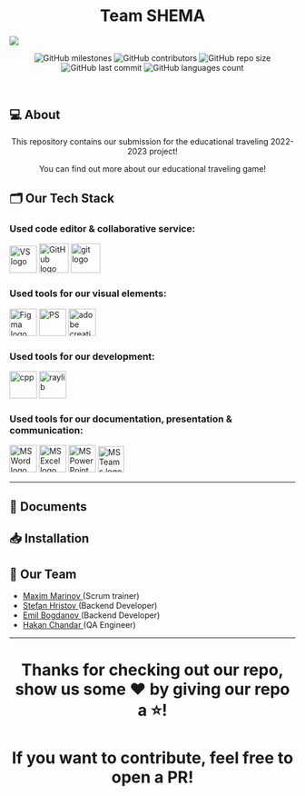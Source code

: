 <h1 align="center">Team SHEMA</h1>

<img src="https://i.imgur.com/LbC2Voa.png"/>

<p align = "center">
    <img alt="GitHub milestones" src="https://img.shields.io/github/milestones/all/codingburgas/2223-educational-traveling-shema?style=flat-square">
    <img alt="GitHub contributors" src="https://img.shields.io/github/contributors/codingburgas/2223-educational-traveling-shema?style=flat-square">
    <img alt="GitHub repo size" src="https://img.shields.io/github/repo-size/codingburgas/2223-educational-traveling-shema?style=flat-square">
    <img alt="GitHub last commit" src="https://img.shields.io/github/last-commit/codingburgas/2223-educational-traveling-shema?style=flat-square">
    <img alt="GitHub languages count"src="https://img.shields.io/github/languages/count/codingburgas/2223-educational-traveling-shema?style=flat-square">
</p>
</br>

## 💻 About

<p align="center">This repository contains our submission for the educational traveling 2022-2023 project!</p>
<p align="center">You can find out more about our educational traveling game!</p>

## 🗂️ Our Tech Stack

### Used code editor & collaborative service:

<p align="left">
    <a href="https://visualstudio.microsoft.com/vs/"><img src="https://static.wikia.nocookie.net/logopedia/images/6/62/Brand_Visual_Studio_Win_2019.svg/revision/latest/scale-to-width-down/250?cb=20191019024151" alt="VS logo" width=48px /></a>
    <a href="https://github.com/"><img src="https://img.icons8.com/nolan/344/github.png" alt="GitHub logo" width=52px /></a>
    <a href="https://git-scm.com/"><img src="https://img.icons8.com/nolan/344/git.png" alt="git logo" width=52px /></a>
</p>

### Used tools for our visual elements:

<p align="left">
    <a href="https://www.figma.com/"><img src="https://img.icons8.com/color/344/figma--v1.png" alt="Figma logo" width=48px/></a>
    <a href="https://www.adobe.com/products/photoshop.html"><img src="https://upload.wikimedia.org/wikipedia/commons/thumb/a/af/Adobe_Photoshop_CC_icon.svg/640px-Adobe_Photoshop_CC_icon.svg.png" alt="PS" width=48px /></a>
    <a href="https://www.adobe.com/creativecloud.html"><img src="https://www.adobe.com/content/dam/shared/images/product-icons/svg/creative-cloud.svg" alt="adobe creative cloud" width=48px /></a>
</p>

### Used tools for our development:

<p align="left">
    <a href="https://cplusplus.com/"><img src="https://upload.wikimedia.org/wikipedia/commons/thumb/1/18/ISO_C%2B%2B_Logo.svg/1822px-ISO_C%2B%2B_Logo.svg.png" alt="cpp" width=48px /></a>
    <a href="https://www.raylib.com/"><img src="https://upload.wikimedia.org/wikipedia/commons/f/f4/Raylib_logo.png" alt="raylib" width=48px /></a>
</p>

### Used tools for our documentation, presentation & communication:

<p align="left">
    <a href="https://www.microsoft.com/en-ww/microsoft-365/word"><img src="https://img.icons8.com/color/344/ms-word.png" alt="MS Word logo" width=48px /></a>
    <a href="https://www.microsoft.com/en-ww/microsoft-365/excel"><img src="https://img.icons8.com/color/344/ms-excel.png" alt="MS Excel logo" width=48px /></a>
    <a href="https://www.microsoft.com/en-ww/microsoft-365/powerpoint"><img src="https://img.icons8.com/color/344/ms-powerpoint.png" alt="MS PowerPoint logo" width=48px /></a>
    <a href="https://www.microsoft.com/en/microsoft-teams/group-chat-software"><img src="https://img.icons8.com/color/344/microsoft-teams.png" alt = "MS Teams logo" width=46px /></a>
</p>

<hr>

## 📄 Documents

## 📥 Installation

## 🧒 Our Team

- <a href = "https://github.com/MMMarinov20"> Maxim Marinov </a> (Scrum trainer)
- <a href = "https://github.com/SHHristov20"> Stefan Hristov </a> (Backend Developer)
- <a href = "https://github.com/ESBogdanov20"> Emil Bogdanov </a> (Backend Developer)
- <a href = "https://github.com/HHChandar20"> Hakan Chandar </a> (QA Engineer)

<hr>

<h1 align="center">Thanks for checking out our repo, show us some ❤️ by giving our repo a ⭐️!</h1>
<h1 align="center">If you want to contribute, feel free to open a PR!</h1>
